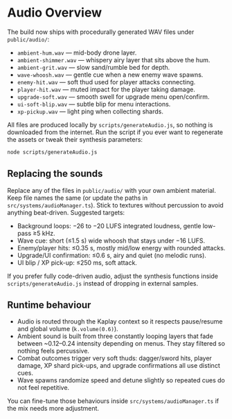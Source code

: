 # Audio Overview

The build now ships with procedurally generated WAV files under `public/audio/`:

- `ambient-hum.wav` — mid-body drone layer.
- `ambient-shimmer.wav` — whispery airy layer that sits above the hum.
- `ambient-grit.wav` — slow sand/rumble bed for depth.
- `wave-whoosh.wav` — gentle cue when a new enemy wave spawns.
- `enemy-hit.wav` — soft thud used for player attacks connecting.
- `player-hit.wav` — muted impact for the player taking damage.
- `upgrade-soft.wav` — smooth swell for upgrade menu open/confirm.
- `ui-soft-blip.wav` — subtle blip for menu interactions.
- `xp-pickup.wav` — light ping when collecting shards.

All files are produced locally by `scripts/generateAudio.js`, so nothing is downloaded from the internet. Run the script if you ever want to regenerate the assets or tweak their synthesis parameters:

```bash
node scripts/generateAudio.js
```

## Replacing the sounds

Replace any of the files in `public/audio/` with your own ambient material. Keep file names the same (or update the paths in `src/systems/audioManager.ts`). Stick to textures without percussion to avoid anything beat-driven. Suggested targets:

- Background loops: −26 to −20 LUFS integrated loudness, gentle low-pass ≥5 kHz.
- Wave cue: short (≤1.5 s) wide whoosh that stays under −16 LUFS.
- Enemy/player hits: ≤0.35 s, mostly mid/low energy with rounded attacks.
- Upgrade/UI confirmation: ≤0.6 s, airy and quiet (no melodic runs).
- UI blip / XP pick-up: ≤250 ms, soft attack.

If you prefer fully code-driven audio, adjust the synthesis functions inside `scripts/generateAudio.js` instead of dropping in external samples.

## Runtime behaviour

- Audio is routed through the Kaplay context so it respects pause/resume and global volume (`k.volume(0.6)`).
- Ambient sound is built from three constantly looping layers that fade between ~0.12–0.24 intensity depending on menus. They stay filtered so nothing feels percussive.
- Combat outcomes trigger very soft thuds: dagger/sword hits, player damage, XP shard pick-ups, and upgrade confirmations all use distinct cues.
- Wave spawns randomize speed and detune slightly so repeated cues do not feel repetitive.

You can fine-tune those behaviours inside `src/systems/audioManager.ts` if the mix needs more adjustment.
